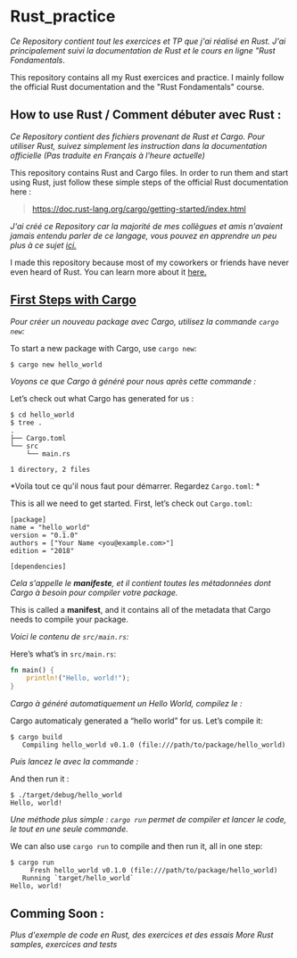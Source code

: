 # Rust_practice

*Ce Repository contient tout les exercices et TP que j'ai réalisé en Rust. J'ai principalement suivi la documentation de Rust et le cours en ligne "Rust Fondamentals*.


This repository contains all my Rust exercices and practice. I mainly follow the official Rust documentation and the "Rust Fondamentals" course.


## How to use Rust / Comment débuter avec Rust :

*Ce Repository contient des fichiers provenant de Rust et Cargo. Pour utiliser Rust, suivez simplement les instruction dans la documentation officielle (Pas traduite en Français à l'heure actuelle)*


This repository contains Rust and Cargo files. In order to run them and start using Rust, just follow these simple steps of the official Rust documentation here :


> https://doc.rust-lang.org/cargo/getting-started/index.html


*J'ai créé ce Repository car la majorité de mes collègues et amis n'avaient jamais entendu parler de ce langage, vous pouvez en apprendre un peu plus à ce sujet [ici.](https://fr.wikipedia.org/wiki/Rust_(langage))*


I made this repository because most of my coworkers or friends have never even heard of Rust.
You can learn more about it [here.](https://en.wikipedia.org/wiki/Rust_%28programming_language%29)

## [First Steps with Cargo](https://doc.rust-lang.org/cargo/getting-started/first-steps.html#first-steps-with-cargo)


*Pour créer un nouveau package avec Cargo, utilisez la commande  `cargo new`:*

To start a new package with Cargo, use `cargo new`:

```console
$ cargo new hello_world
```
*Voyons ce que Cargo à généré pour nous après cette commande :*

Let’s check out what Cargo has generated for us :

```console
$ cd hello_world
$ tree .
.
├── Cargo.toml
└── src
    └── main.rs

1 directory, 2 files
```
*Voila tout ce qu'il nous faut pour démarrer. Regardez `Cargo.toml`: *

This is all we need to get started. First, let’s check out `Cargo.toml`:

```
[package]
name = "hello_world"
version = "0.1.0"
authors = ["Your Name <you@example.com>"]
edition = "2018"

[dependencies]
```
*Cela s'appelle le **manifeste**, et il contient toutes les métadonnées dont Cargo à besoin pour compiler votre package.*

This is called a **manifest**, and it contains all of the metadata that Cargo needs to compile your package.

*Voici le contenu de `src/main.rs`:*

Here’s what’s in `src/main.rs`:


```rust
fn main() {
    println!("Hello, world!");
}
```

*Cargo à généré automatiquement un Hello World, compilez le :*


Cargo automaticaly generated a “hello world” for us. Let’s compile it:

```console
$ cargo build
   Compiling hello_world v0.1.0 (file:///path/to/package/hello_world)
```
*Puis lancez le avec la commande :*

And then run it :


```console
$ ./target/debug/hello_world
Hello, world!
```

*Une méthode plus simple :  `cargo run` permet de compiler et lancer le code, le tout en une seule commande.* 

We can also use `cargo run` to compile and then run it, all in one step:


```console
$ cargo run
     Fresh hello_world v0.1.0 (file:///path/to/package/hello_world)
   Running `target/hello_world`
Hello, world!
```

## Comming Soon :

*Plus d'exemple de code en Rust, des exercices et des essais*
*More Rust samples, exercices and tests*
